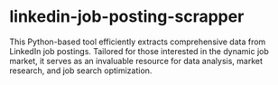 # linkedin-job-posting-scrapper
This Python-based tool efficiently extracts comprehensive data from LinkedIn job postings. Tailored for those interested in the dynamic job market, it serves as an invaluable resource for data analysis, market research, and job search optimization.
